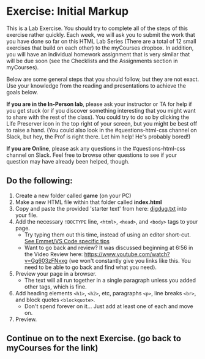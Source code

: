 # Exercise: Initial Markup 

This is a Lab Exercise.  You should try to complete all of the steps of this exercise rather quickly. Each week, we will ask you to submit the work that you have done so far on this HTML Lab Series (There are a total of 12 small exercises that build on each other) to the myCourses dropbox.  In addition, you will have an individual homework assignment that is very similar that will be due soon (see the Checklists and the Assignments section in myCourses).

Below are some general steps that you should follow, but they are not exact.  Use your knowledge from the reading and presentations to achieve the goals below.

**If you are in the In-Person lab**, please ask your instructor or TA for help if you get stuck (or if you discover something interesting that you might want to share with the rest of the class).  You could try to do so by clicking the Life Preserver icon in the top right of your screen, but you might be best off to raise a hand. (You could also look in the #questions-html-css channel on Slack, but hey, the Prof is right there.  Let him help!  He's probably bored!)

**If you are Online**, please ask any questions in the #questions-html-css channel on Slack.  Feel free to browse other questions to see if your question may have already been helped, though.

## Do the following:
1. Create a new folder called **game** (on your PC)
2. Make a new HTML file within that folder called **index.html**
3. Copy and paste the provided 'starter text' from here: [digdug.txt](digdug.txt) into your file.
4. Add the necessary `!DOCTYPE` line, `<html>`, `<head>`, and `<body>` tags to your page.  
    - Try typing them out this time, instead of using an editor short-cut. [See Emmet/VS Code specific tips](vscodehtml.md)
    - Want to go back and review?  It was discussed beginning at 6:56 in the Video Review here: https://www.youtube.com/watch?v=Gg603zFNxxg (we won't constantly give you links like this.  You need to be able to go back and find what you need).
5. Preview your page in a browser.
    - The text will all run together in a single paragraph unless you added other tags, which is fine.
6. Add heading elements `<h1>`, `<h2>`, etc, paragraphs `<p>`, line breaks `<br>`, and block quotes `<blockquote>`.
    - Don't spend forever on it... Just add at least one of each and move on.
7. Preview.

## Continue on to the next Exercise.  (go back to myCourses for the link)

